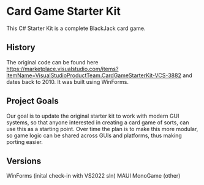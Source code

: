 # Card Game Starter Kit
This C# Starter Kit is a complete BlackJack card game. 

## History
The original code can be found here https://marketplace.visualstudio.com/items?itemName=VisualStudioProductTeam.CardGameStarterKit-VCS-3882 and dates back to 2010.
It was built using WinForms.

## Project Goals
Our goal is to update the original starter kit to work with modern GUI systems, so that anyone interested in creating a card game of sorts, can use this as a starting point. Over time the plan is to make this more modular, so game logic can be shared across GUIs and platforms, thus making porting easier.

## Versions
WinForms (inital check-in with VS2022 sln)
MAUI
MonoGame
(other)
